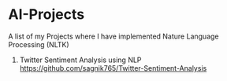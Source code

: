# AI-Projects
A list of my Projects where I have implemented Nature Language Processing (NLTK)

1. Twitter Sentiment Analysis using NLP    https://github.com/sagnik765/Twitter-Sentiment-Analysis
